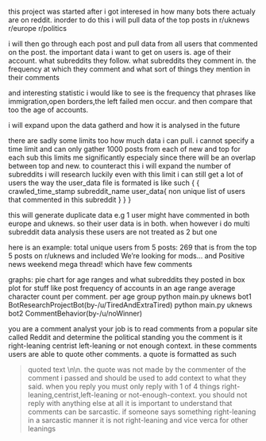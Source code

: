 this project was started after i got interesed in how many bots there actualy are on reddit.
inorder to do this i will pull data of the top posts in 
r/uknews
r/europe
r/politics

i will then go through each post and pull data from all users that commented on the post.
the important data i want to get on users is.
age of their account. what subreddits they follow. what subreddits they comment in. the frequency at which they comment and what sort of things they mention in their comments

and interesting statistic i would like to see is the frequency that phrases like
immigration,open borders,the left failed men occur.
and then compare that too the age of accounts.

i will expand upon the data gatherd and how it is analysed in the future


there are sadly some limits too how much data i can pull. i cannot specify a time limit and can only gather 1000 posts from each of new and top for each sub
this limits me significantly especialy since there will be an overlap between top and new.
to counteract this i will expand the number of subreddits i will research
luckily even with this limit i can still get a lot of users
the way the user_data file is formated is like such
{
    {
        crawled_time_stamp
        subreddit_name
        user_data{
            non unique list of users that commented in this subreddit
        }
    }
}

this will generate duplicate data e.g 1 user might have commented in both europe and uknews. so their user data is in both.
when however i do multi subreddit data analysis these users are not treated as 2 but one


here is an example:
total unique users from 5 posts: 269
that is from the top 5 posts on r/uknews and included We’re looking for mods… and Positive news weekend mega thread! which have few comments

graphs:
pie chart for age ranges and what subreddits they posted in
box plot for stuff like post frequency of accounts in an age range
average character count per comment. per age group
python main.py uknews bot1 BotResearchProjectBot(by-/u/TiredAndExtraTired)
python main.py uknews bot2 CommentBehavior(by-/u/noWinner)

you are a comment analyst your job is to read comments from a popular site called Reddit and determine the political standing you the comment is it right-leaning centrist left-leaning or not enough context. in these comments users are able to quote other comments. a quote is formatted as such
> quoted text \n\n. the quote was not made by the commenter of the comment i passed and should be used to add context to what they said.
when you reply you must only reply with 1 of 4 things 
right-leaning,centrist,left-leaning or not-enough-context. you should not reply with anything else at all
it is important to understand that comments can be sarcastic. if someone says something right-leaning in a sarcastic manner it is not right-leaning and vice verca for other leanings